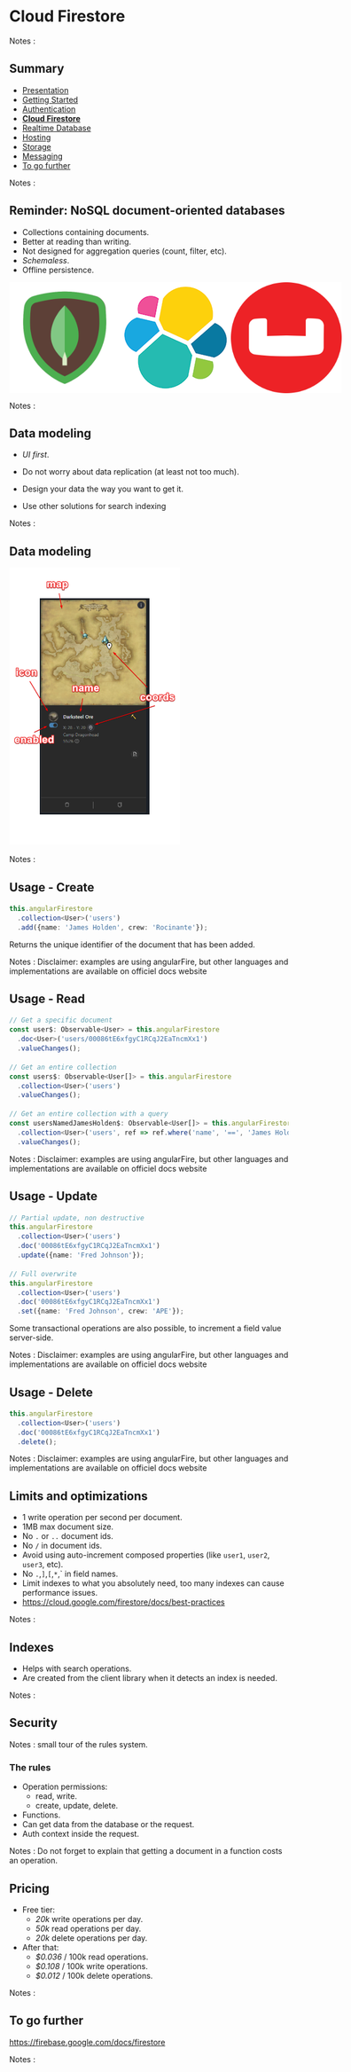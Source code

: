 # Cloud Firestore

<!-- .slide: class="page-title" -->

Notes :



## Summary

<!-- .slide: id = "master-toc" class="toc" -->

- [Presentation](#/1)
- [Getting Started](#/2)
- [Authentication](#/3)
- **[Cloud Firestore](#/4)**
- [Realtime Database](#/5)
- [Hosting](#/6)
- [Storage](#/7)
- [Messaging](#/8)
- [To go further](#/9)

Notes :



## Reminder: NoSQL document-oriented databases

 - Collections containing documents.
 - Better at reading than writing.
 - Not designed for aggregation queries (count, filter, etc).
 - *Schemaless*.
 - Offline persistence.

<div style="display:flex">
<img src="resources/mongodb-logo.png" height="200"><img src="resources/elastic-logo.png" height="200"><img src="resources/couchbase-logo.png" height="200">
</div>

Notes :



## Data modeling

<!-- .element class="fragment" -->
- *UI first*.

<!-- .element class="fragment" -->
- Do not worry about data replication (at least not too much).

<!-- .element class="fragment" -->
- Design your data the way you want to get it.

<!-- .element class="fragment" -->
- Use other solutions for search indexing

Notes :



## Data modeling

<img src="resources/cloud_firestore_data_modeling.png" height="500px">
  

Notes :



## Usage - Create

```ts
this.angularFirestore
  .collection<User>('users')
  .add({name: 'James Holden', crew: 'Rocinante'});
```

Returns the unique identifier of the document that has been added.

Notes : Disclaimer: examples are using angularFire, but other languages and implementations are available on officiel docs website



## Usage - Read

```ts
// Get a specific document
const user$: Observable<User> = this.angularFirestore
  .doc<User>('users/00086tE6xfgyC1RCqJ2EaTncmXx1')
  .valueChanges();

// Get an entire collection
const users$: Observable<User[]> = this.angularFirestore
  .collection<User>('users')
  .valueChanges();

// Get an entire collection with a query
const usersNamedJamesHolden$: Observable<User[]> = this.angularFirestore
  .collection<User>('users', ref => ref.where('name', '==', 'James Holden'))
  .valueChanges();
```

Notes : Disclaimer: examples are using angularFire, but other languages and implementations are available on officiel docs website



## Usage - Update
```ts
// Partial update, non destructive
this.angularFirestore
  .collection<User>('users')
  .doc('00086tE6xfgyC1RCqJ2EaTncmXx1')
  .update({name: 'Fred Johnson'});

// Full overwrite
this.angularFirestore
  .collection<User>('users')
  .doc('00086tE6xfgyC1RCqJ2EaTncmXx1')
  .set({name: 'Fred Johnson', crew: 'APE'});
```

Some transactional operations are also possible, to increment a field value server-side.

Notes : Disclaimer: examples are using angularFire, but other languages and implementations are available on officiel docs website



## Usage - Delete

```ts
this.angularFirestore
  .collection<User>('users')
  .doc('00086tE6xfgyC1RCqJ2EaTncmXx1')
  .delete();
```

Notes : Disclaimer: examples are using angularFire, but other languages and implementations are available on officiel docs website



## Limits and optimizations

- 1 write operation per second per document.
- 1MB max document size.
- No `.` or `..` document ids.
- No `/` in document ids.
- Avoid using auto-increment composed properties (like `user1`, `user2`, `user3`, etc).
- No `.`,`]`,`[`,`*`,` in field names.
- Limit indexes to what you absolutely need, too many indexes can cause performance issues.
- https://cloud.google.com/firestore/docs/best-practices

Notes :



## Indexes

 - Helps with search operations.
 - Are created from the client library when it detects an index is needed.

Notes :



## Security

<!-- .slide: class="page-demo" -->

Notes : small tour of the rules system.



### The rules

  - Operation permissions:
    - read, write.
    - create, update, delete.
  - Functions.
  - Can get data from the database or the request.
  - Auth context inside the request.

Notes : Do not forget to explain that getting a document in a function costs an operation.



## Pricing

  - Free tier:
    - *20k* write operations per day.
    - *50k* read operations per day.
    - *20k* delete operations per day.
  - After that:
    - *$0.036* / 100k read operations.
    - *$0.108* / 100k write operations.
    - *$0.012* / 100k delete operations.

Notes :



## To go further

https://firebase.google.com/docs/firestore

Notes :



<!-- .slide: class="page-questions" -->



<!-- .slide: class="page-tp3" -->
